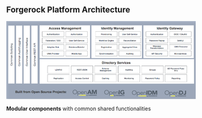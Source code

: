 ## Forgerock Platform Architecture

![Forgerock IAM Platform](css/img/fr_architecture.png "Forgerock IAM Platform")

**Modular components** with common shared functionalities
